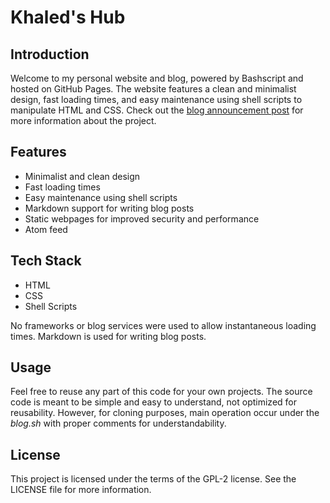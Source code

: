# Khaled's Hub

## Introduction
Welcome to my personal website and blog, powered by Bashscript and hosted on GitHub Pages. The website features a clean and minimalist design, fast loading times, and easy maintenance using shell scripts to manipulate HTML and CSS. Check out the [blog announcement post](https://tokiesan.github.io/blogposts/AnnouncingTheBlog.html) for more information about the project.

## Features
- Minimalist and clean design
- Fast loading times
- Easy maintenance using shell scripts
- Markdown support for writing blog posts
- Static webpages for improved security and performance
- Atom feed

## Tech Stack
- HTML
- CSS
- Shell Scripts

No frameworks or blog services were used to allow instantaneous loading times. Markdown is used for writing blog posts.

## Usage
Feel free to reuse any part of this code for your own projects. The source code is meant to be simple and easy to understand, not optimized for reusability. However, for cloning purposes, main operation occur under the *blog.sh* with proper comments for understandability.

## License
This project is licensed under the terms of the GPL-2 license. See the LICENSE file for more information.
